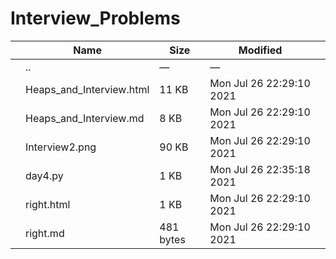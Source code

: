 Interview\_Problems
===================

<table><thead><tr class="header"><th></th><th>Name</th><th>Size</th><th>Modified</th><th></th></tr></thead><tbody><tr class="odd"><td></td><td><span class="goup">..</span></td><td>—</td><td>—</td><td></td></tr><tr class="even"><td></td><td><span class="name">Heaps_and_Interview.html</span></td><td>11 KB</td><td>Mon Jul 26 22:29:10 2021</td><td></td></tr><tr class="odd"><td></td><td><span class="name">Heaps_and_Interview.md</span></td><td>8 KB</td><td>Mon Jul 26 22:29:10 2021</td><td></td></tr><tr class="even"><td></td><td><span class="name">Interview2.png</span></td><td>90 KB</td><td>Mon Jul 26 22:29:10 2021</td><td></td></tr><tr class="odd"><td></td><td><span class="name">day4.py</span></td><td>1 KB</td><td>Mon Jul 26 22:35:18 2021</td><td></td></tr><tr class="even"><td></td><td><span class="name">right.html</span></td><td>1 KB</td><td>Mon Jul 26 22:29:10 2021</td><td></td></tr><tr class="odd"><td></td><td><span class="name">right.md</span></td><td>481 bytes</td><td>Mon Jul 26 22:29:10 2021</td><td></td></tr></tbody></table>
